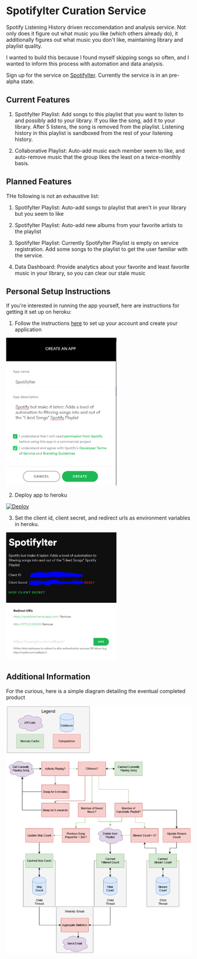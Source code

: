 # Spotifylter Curation Service
Spotify Listening History driven reccomendation and analysis service. Not only does it figure out what music you like (which others already do), it additionally figures out what music you don't like, maintaining library and playlist quality.

I wanted to build this because I found myself skipping songs so often, and I wanted to inform this process with automation and data analysis.

Sign up for the service on [Spotifylter](https://spotifylter.herokuapp.com). Currently the service is in an pre-alpha state.

## Current Features
1. Spotifylter Playlist: Add songs to this playlist that you want to listen to and possibly add to your library. If you like the song, add it to your library. After 5 listens, the song is removed from the playlist. Listening history in this playlist is sandboxed from the rest of your listening history.

2. Collaborative Playlist: Auto-add music each member seem to like, and auto-remove music that the group likes the least on a twice-monthly basis.


## Planned Features
THe following is not an exhaustive list:

1. Spotifylter Playlist: Auto-add songs to playlist that aren't in your library but you seem to like

2. Spotifylter Playlist: Auto-add new albums from your favorite artists to the playlist

3. Spotifylter Playlist: Currently Spotifylter Playlist is empty on service registration. Add some songs to the playlist to get the user familiar with the service.

4. Data Dashboard: Provide analytics about your favorite and least favorite music in your library, so you can clear our stale music


## Personal Setup Instructions
If you're interested in running the app yourself, here are instructions for getting it set up on heroku:

1. Follow the instructions [here](https://developer.spotify.com/documentation/web-api/quick-start/) to set up your account and create your application
<img src="https://raw.githubusercontent.com/ekatiyar/Spotifylter/master/images/app_create.PNG" alt="Image of App Creation" width="300"/>

2. Deploy app to heroku

[![Deploy](https://www.herokucdn.com/deploy/button.svg)](https://heroku.com/deploy)

3. Set the client id, client secret, and redirect urls as environment variables in heroku.

<img src="https://raw.githubusercontent.com/ekatiyar/Spotifylter/master/images/idsecret.png" alt="Image of App Credentials" width="300"/>
<img src="https://raw.githubusercontent.com/ekatiyar/Spotifylter/master/images/redirecturi.png" alt="Image of Redirect URI" width="300"/>


## Additional Information
For the curious, here is a simple diagram detailing the eventual completed product

<img src="https://raw.githubusercontent.com/ekatiyar/Spotifylter/master/images/Diagram.png" alt="App Diagram" width="600"/>
